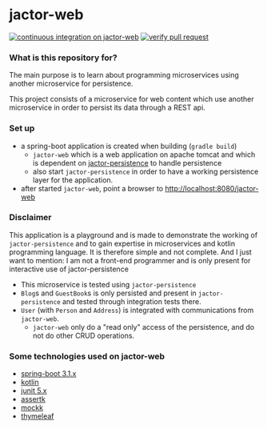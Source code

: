 # jactor-web #

[![continuous integration on jactor-web](https://github.com/jactor-rises/jactor-modules/actions/workflows/web-ci.yaml/badge.svg)](https://github.com/jactor-rises/jactor-modules/actions/workflows/web-ci.yaml)
[![verify pull request](https://github.com/jactor-rises/jactor-modules/actions/workflows/pr.yaml/badge.svg)](https://github.com/jactor-rises/jactor-modules/actions/workflows/pr.yaml)

### What is this repository for?

The main purpose is to learn about programming microservices using another microservice for persistence.

This project consists of a microservice for web content which use another microservice in order to persist its data through a REST api.

### Set up

* a spring-boot application is created when building (`gradle build`)
    * `jactor-web` which is a web application on apache tomcat and which is dependent
      on [jactor-persistence](https://github.com/jactor-rises/jactor-modules/blob/main/persistence/README.md) to handle
      persistence
    * also start `jactor-persistence` in order to have a working persistence layer for the application.
* after started `jactor-web`, point a browser to [http://localhost:8080/jactor-web](http://localhost:8080/jactor-web)

### Disclaimer

This application is a playground and is made to demonstrate the working of `jactor-persistence` and to gain expertise in microservices and kotlin
programming language. It is therefore simple and not complete. And I just want to mention: I am not a front-end programmer and is only present for
interactive use of jactor-persistence

* This microservice is tested using `jactor-persistence`
* `Blog`s and `GuestBook`s is only persisted and present in `jactor-persistence` and tested through integration tests there.
* `User` (with `Person` and `Address`) is integrated with communications from `jactor-web`.
    * `jactor-web` only do a "read only" access of the persistence, and do not do other CRUD operations.

### Some technologies used on jactor-web

* [spring-boot 3.1.x](https://spring.io/projects/spring-boot)
* [kotlin](https://kotlinlang.org)
* [junit 5.x](https://junit.org/junit5/)
* [assertk](https://github.com/willowtreeapps/assertk)
* [mockk](http://mockk.org)
* [thymeleaf](https://www.thymeleaf.org)
